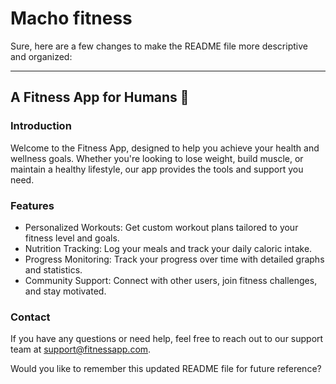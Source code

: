 # Macho fitness
Sure, here are a few changes to make the README file more descriptive and organized:

---

## A Fitness App for Humans 💪

### Introduction
Welcome to the Fitness App, designed to help you achieve your health and wellness goals. Whether you're looking to lose weight, build muscle, or maintain a healthy lifestyle, our app provides the tools and support you need.

### Features
- Personalized Workouts: Get custom workout plans tailored to your fitness level and goals.
- Nutrition Tracking: Log your meals and track your daily caloric intake.
- Progress Monitoring: Track your progress over time with detailed graphs and statistics.
- Community Support: Connect with other users, join fitness challenges, and stay motivated.


### Contact
If you have any questions or need help, feel free to reach out to our support team at support@fitnessapp.com.


Would you like to remember this updated README file for future reference?